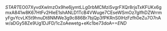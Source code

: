 $START$EO07XyvdXwlmzOx9he6jymtLLg0rbMCMziSvgrFXQr8rjsTxKFUKx6gmxA841w8K67HtFv2HleE1shANLD1TcB4VWuge7CEseWSmOz7glfhDZWrrmyFgvYcvLK5t9hnuDt8NMWe3g9c886Br7bjQp3fPKRnS0lHzFzfh0eZu7O7nAw/aDGy58Ze9Ug1DJFD/1cZoAewetg+eKc1be73doA==$END$